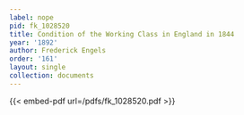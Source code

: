 ```yaml
---
label: nope
pid: fk_1028520
title: Condition of the Working Class in England in 1844
year: '1892'
author: Frederick Engels
order: '161'
layout: single
collection: documents
---
```



{{< embed-pdf url=/pdfs/fk_1028520.pdf >}}